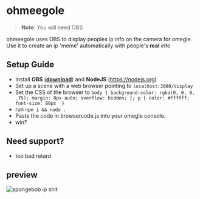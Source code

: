 # ohmeegole
> **Note**:
> You will need OBS

ohmeegole uses OBS to display peoples ip info on the camera for omegle.
Use it to create an ip 'meme' automatically with people's **real** info

## Setup Guide

- Install **OBS** (__[download](https://obsproject.com/)__) and **NodeJS** (https://nodejs.org)
- Set up a scene with a web browser pointing to `localhost:3000/display`
- Set the CSS of the browser to 
`body { background-color: rgba(0, 0, 0, .75); margin: 0px auto; overflow: hidden; }; p { color: #ffffff; font-size: 80px  }`
- run `npm i && node .`
- Paste the code in browsercode.js into your omegle console.
- win?

## Need support?
- too bad retard

## preview
![spongebob ip shit](https://cdn.discordapp.com/attachments/1040667633802031216/1040667639443374100/image.png)
